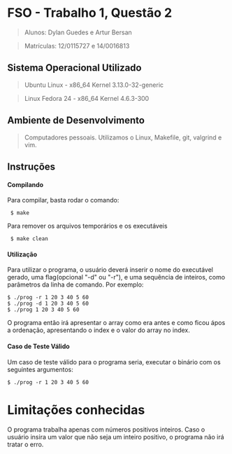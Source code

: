 # FSO - Trabalho 1, Questão 2
>  Alunos: Dylan Guedes e Artur Bersan

>  Matrículas: 12/0115727 e 14/0016813

## Sistema Operacional Utilizado
> Ubuntu Linux - x86_64 Kernel 3.13.0-32-generic

> Linux Fedora 24 - x86_64 Kernel 4.6.3-300

## Ambiente de Desenvolvimento
> Computadores pessoais. Utilizamos o Linux, Makefile, git, valgrind e vim.

## Instruções
#### Compilando
Para compilar, basta rodar o comando:
```
 $ make
```
Para remover os arquivos temporários e os executáveis
```
 $ make clean
```

#### Utilização
Para utilizar o programa, o usuário deverá inserir o nome do executável gerado, uma flag(opcional "-d" ou "-r"), e uma sequência de inteiros, como parâmetros da linha de comando. Por exemplo:
```
$ ./prog -r 1 20 3 40 5 60
$ ./prog -d 1 20 3 40 5 60
$ ./prog 1 20 3 40 5 60
```
O programa então irá apresentar o array como era antes e como ficou ápos a ordenação, apresentando o index e o valor do array no index.

#### Caso de Teste Válido
Um caso de teste válido para o programa seria, executar o binário com os seguintes argumentos:
```
$ ./prog -r 1 20 3 40 5 60
```

# Limitações conhecidas

O programa trabalha apenas com números positivos inteiros. Caso o usuário insira um valor que não seja um inteiro positivo, o programa não irá tratar o erro.
